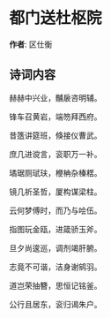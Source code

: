 # 都门送杜枢院

**作者**: 区仕衡

## 诗词内容

赫赫中兴业，黼扆咨明辅。

锋车召黄岩，端笏拜西府。

昔簉讲筵班，倏接仪曹武。

庶几进谠言，衮职万一补。

璚琚厕珷玞，楩柟杂榛楛。

镜几祈圣哲，厦构谋梁柱。

云何梦傅时，而乃与哙伍。

指图玩金瓯，进箴骄玉斧。

旦夕尚逡巡，调剂竭肝腑。

志竟不可谐，洁身谢鹓羽。

道岂荣抽簪，思恒记铭釜。

公行且居东，衮归谒朱户。

